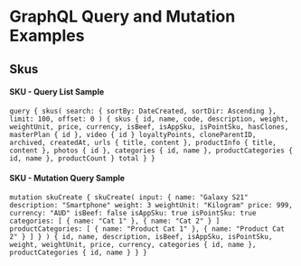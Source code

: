 # GraphQL Query and Mutation Examples

## Skus

#### SKU - Query List Sample
`
query {
  skus(
    search: {
      sortBy: DateCreated,
      sortDir: Ascending
    },
    limit: 100,
    offset: 0
  ) {
      skus {
          id,
          name,
          code,
          description,
          weight,
          weightUnit,
          price,
          currency,
          isBeef,
          isAppSku,
          isPointSku,
          hasClones,
          masterPlan {
              id
          },
          video {
              id
          }
          loyaltyPoints,
          cloneParentID,
          archived,
          createdAt,
          urls {
              title,
              content
          },
          productInfo {
              title,
              content
          },
          photos {
              id
          },
          categories {
              id,
              name
          },
          productCategories {
              id,
              name
          },
          productCount
      }
      total
  }
}
`

#### SKU - Mutation Query Sample
`
mutation skuCreate {
    skuCreate(
        input: {
            name: "Galaxy S21"
            description: "Smartphone"
            weight: 3
            weightUnit: "Kilogram"
            price: 999,
            currency: "AUD"
            isBeef: false
            isAppSku: true
            isPointSku: true
            categories: [
                {
                    name: "Cat 1"
                },
                {
                    name: "Cat 2"
                }
            ]
            productCategories: [
                {
                    name: "Product Cat 1"
                },
                {
                    name: "Product Cat 2"
                }
            ]
        }
    ) {
        id,
        name,
        description,
        isBeef,
        isAppSku,
        isPointSku,
        weight,
        weightUnit,
        price,
        currency,
        categories {
            id,
            name
        },
        productCategories {
            id,
            name
        }
    }
}
`